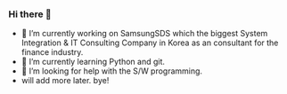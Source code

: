 ### Hi there 👋

<!--
**bellight/bellight** is a ✨ _special_ ✨ repository because its `README.md` (this file) appears on your GitHub profile.

Here are some ideas to get you started:

- 🔭 I’m currently working on ...
- 🌱 I’m currently learning ...
- 👯 I’m looking to collaborate on ...
- 🤔 I’m looking for help with ...
- 💬 Ask me about ...
- 📫 How to reach me: ...
- 😄 Pronouns: ...
- ⚡ Fun fact: ...
-->
- 🔭 I’m currently working on SamsungSDS which the biggest System Integration & IT Consulting Company in Korea as an consultant for the finance industry.
- 🌱 I’m currently learning Python and git.
- 🤔 I’m looking for help with the S/W programming.
- will add more later. bye!
